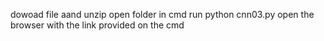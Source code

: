 dowoad file aand unzip
open folder in cmd
run python cnn03.py
open the browser with the link provided on the cmd
